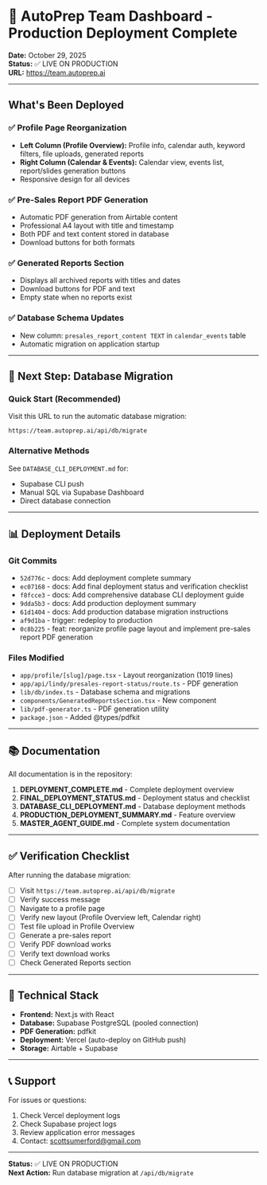 # 🎉 AutoPrep Team Dashboard - Production Deployment Complete

**Date:** October 29, 2025  
**Status:** ✅ LIVE ON PRODUCTION  
**URL:** https://team.autoprep.ai

---

## What's Been Deployed

### ✅ Profile Page Reorganization
- **Left Column (Profile Overview):** Profile info, calendar auth, keyword filters, file uploads, generated reports
- **Right Column (Calendar & Events):** Calendar view, events list, report/slides generation buttons
- Responsive design for all devices

### ✅ Pre-Sales Report PDF Generation
- Automatic PDF generation from Airtable content
- Professional A4 layout with title and timestamp
- Both PDF and text content stored in database
- Download buttons for both formats

### ✅ Generated Reports Section
- Displays all archived reports with titles and dates
- Download buttons for PDF and text
- Empty state when no reports exist

### ✅ Database Schema Updates
- New column: `presales_report_content TEXT` in `calendar_events` table
- Automatic migration on application startup

---

## 🚀 Next Step: Database Migration

### Quick Start (Recommended)
Visit this URL to run the automatic database migration:
```
https://team.autoprep.ai/api/db/migrate
```

### Alternative Methods
See `DATABASE_CLI_DEPLOYMENT.md` for:
- Supabase CLI push
- Manual SQL via Supabase Dashboard
- Direct database connection

---

## 📊 Deployment Details

### Git Commits
- `52d776c` - docs: Add deployment complete summary
- `ec07168` - docs: Add final deployment status and verification checklist
- `f8fcce3` - docs: Add comprehensive database CLI deployment guide
- `9dda5b3` - docs: Add production deployment summary
- `61d1404` - docs: Add production database migration instructions
- `af9d1ba` - trigger: redeploy to production
- `0c8b225` - feat: reorganize profile page layout and implement pre-sales report PDF generation

### Files Modified
- `app/profile/[slug]/page.tsx` - Layout reorganization (1019 lines)
- `app/api/lindy/presales-report-status/route.ts` - PDF generation
- `lib/db/index.ts` - Database schema and migrations
- `components/GeneratedReportsSection.tsx` - New component
- `lib/pdf-generator.ts` - PDF generation utility
- `package.json` - Added @types/pdfkit

---

## 📚 Documentation

All documentation is in the repository:

1. **DEPLOYMENT_COMPLETE.md** - Complete deployment overview
2. **FINAL_DEPLOYMENT_STATUS.md** - Deployment status and checklist
3. **DATABASE_CLI_DEPLOYMENT.md** - Database deployment methods
4. **PRODUCTION_DEPLOYMENT_SUMMARY.md** - Feature overview
5. **MASTER_AGENT_GUIDE.md** - Complete system documentation

---

## ✅ Verification Checklist

After running the database migration:

- [ ] Visit `https://team.autoprep.ai/api/db/migrate`
- [ ] Verify success message
- [ ] Navigate to a profile page
- [ ] Verify new layout (Profile Overview left, Calendar right)
- [ ] Test file upload in Profile Overview
- [ ] Generate a pre-sales report
- [ ] Verify PDF download works
- [ ] Verify text download works
- [ ] Check Generated Reports section

---

## 🔧 Technical Stack

- **Frontend:** Next.js with React
- **Database:** Supabase PostgreSQL (pooled connection)
- **PDF Generation:** pdfkit
- **Deployment:** Vercel (auto-deploy on GitHub push)
- **Storage:** Airtable + Supabase

---

## 📞 Support

For issues or questions:
1. Check Vercel deployment logs
2. Check Supabase project logs
3. Review application error messages
4. Contact: scottsumerford@gmail.com

---

**Status:** ✅ LIVE ON PRODUCTION  
**Next Action:** Run database migration at `/api/db/migrate`
